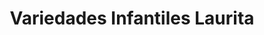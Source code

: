 ---
title: "Variedades Infantiles Laurita"
url: /pereira/variedades-infantiles-laurita/
shop: Allgemein
---